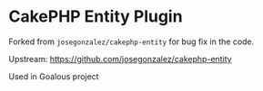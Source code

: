 # CakePHP Entity Plugin

Forked from `josegonzalez/cakephp-entity` for bug fix in the code.

Upstream: https://github.com/josegonzalez/cakephp-entity

Used in Goalous project
